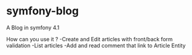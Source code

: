 # symfony-blog
A Blog in symfony 4.1

How can you use it ?
-Create and Edit articles with front/back form validation
-List articles
-Add and read comment that link to Article Entity